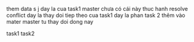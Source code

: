 them data
s
j
day la cua task1 
master chưa có cái này 
thuc hanh resolve conflict 
day la thay doi tiep theo cua task1
day la phan task 2 thêm vào mater 
master tu thay doi dong nay

task1
task2
